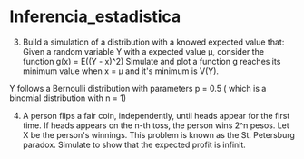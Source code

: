 # Inferencia_estadistica

3. Build a simulation  of a distribution with a knowed expected value that: 
Given a random variable Y with a expected value &mu;, consider the function g(x) = E((Y - x)^2)
Simulate and plot a function g reaches its minimum value when  x = &mu; and it's minimum is  V(Y).

Y follows a Bernoulli distribution with parameters p = 0.5 ( which is a binomial distribution with n = 1) 



4. A person flips a fair coin, independently, until heads appear for the first time.
 If heads appears on the n-th toss, the person wins 2^n pesos.
 Let X be the person's winnings. This problem is known as the St. Petersburg paradox.
 Simulate to show that the expected profit is infinit.

